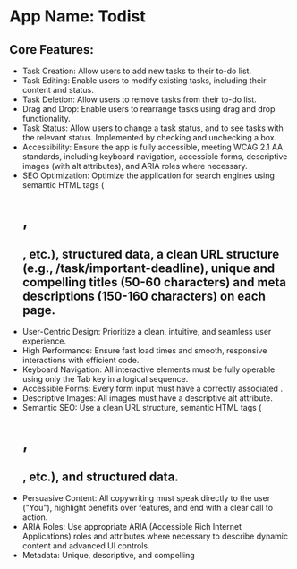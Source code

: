 # **App Name**: Todist

## Core Features:

- Task Creation: Allow users to add new tasks to their to-do list.
- Task Editing: Enable users to modify existing tasks, including their content and status.
- Task Deletion: Allow users to remove tasks from their to-do list.
- Drag and Drop: Enable users to rearrange tasks using drag and drop functionality.
- Task Status: Allow users to change a task status, and to see tasks with the relevant status. Implemented by checking and unchecking a box.
- Accessibility: Ensure the app is fully accessible, meeting WCAG 2.1 AA standards, including keyboard navigation, accessible forms, descriptive images (with alt attributes), and ARIA roles where necessary.
- SEO Optimization: Optimize the application for search engines using semantic HTML tags (<h1>, <h2>, etc.), structured data, a clean URL structure (e.g., /task/important-deadline), unique and compelling titles (50-60 characters) and meta descriptions (150-160 characters) on each page.
- User-Centric Design: Prioritize a clean, intuitive, and seamless user experience.
- High Performance: Ensure fast load times and smooth, responsive interactions with efficient code.
- Keyboard Navigation: All interactive elements must be fully operable using only the Tab key in a logical sequence.
- Accessible Forms: Every form input must have a correctly associated <label>.
- Descriptive Images: All images must have a descriptive alt attribute.
- Semantic SEO: Use a clean URL structure, semantic HTML tags (<h1>, <h2>, etc.), and structured data.
- Persuasive Content: All copywriting must speak directly to the user ("You"), highlight benefits over features, and end with a clear call to action.
- ARIA Roles: Use appropriate ARIA (Accessible Rich Internet Applications) roles and attributes where necessary to describe dynamic content and advanced UI controls.
- Metadata: Unique, descriptive, and compelling <title> (50-60 characters) and <meta name="description"> (150-160 characters).
- URL Structure: Readable, and keyword-rich URL slugs (e.g., /user/profile-settings).

## Style Guidelines:

- Initial design in grayscale to focus on spacing and contrast.
- Defined palette with 8-10 shades of grey and 5-10 shades of a primary brand color. The primary brand color is HSL(210, 80%, 40%), which translates to RGB Hex #1976D2, a classic blue suggesting stability.
- Use the primary brand color for interactive elements, teaching users what is clickable.
- All text must meet WCAG 2.1 AA contrast ratios (4.5:1 for normal text, 3:1 for large text).
- Background color: Very light blue, almost white, with HSL(210, 20%, 95%) which translates to RGB Hex #F0F5FA.
- Accent color: Analogous to the primary blue, a vibrant, desaturated purple at HSL(240, 60%, 50%), which translates to RGB Hex #5A56E9; this vivid hue adds a touch of modernity and contrast.
- Focus on essential features, removing unnecessary elements for simplicity.
- Emphasize important elements with contrast, size, and weight to guide the user's eye.
- Group related items together and align elements along invisible lines for a structured design.
- Embrace ample whitespace to frame content, improve focus, and give the design room to breathe.
- Use one single sans-serif typeface for the interface to ensure legibility; recommendation is 'Inter', a grotesque-style sans-serif
- Use a predefined and consistent type scale (e.g., 12px, 14px, 16px, 18px, 24px, 32px).
- Body text should be 16px-18px with a line-height of at least 1.5.
- Use only regular (400-500) and bold (600-700) font weights.
- Use the react-icons library for all icons.
- Use Tailwind's built-in transitions for simple effects.
- Use GSAP for more advanced animations.